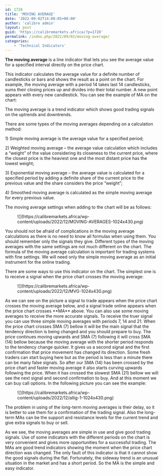 ```yaml
---
id: 1728
title: 'MOVING AVERAGE'
date: '2022-09-02T14:00:05+00:00'
author: 'calibre admin'
layout: post
guid: 'https://calibremarkets.africa/?p=1728'
permalink: /index.php/2022/09/02/moving-average/
categories:
    - 'Technical Indicators'
---
```


**The moving average** is a line indicator that lets you see the average value for a specified interval directly on the price chart.

This indicator calculates the average value for a definite number of candlesticks or bars and shows the result as a point on the chart. For example, the moving average with a period 14 takes last 14 candlesticks, sums their closing prices up and divides into their total number. A new point appears with every new candlestick. You can see the example of MA on the chart:

The moving average is a trend indicator which shows good trading signals on the uptrends and downtrends.

There are some types of the moving averages depending on a calculation method:

1\) Simple moving average is the average value for a specified period;

2\) Weighted moving average – the average value calculation which includes a “weight” of the value considering its closeness to the current price, where the closest price is the heaviest one and the most distant price has the lowest weight;

3\) Exponential moving average – the average value is calculated for a specified period by adding a definite share of the current price to the previous value and the share considers the price “weight”;

4\) Smoothed moving average is calculated as the simple moving average for every previous value.

The moving average settings when adding to the chart will be as follows:

<figure class="wp-block-image size-large">![](https://calibremarkets.africa/wp-content/uploads/2022/12/MOVING-AVERAGES-1024x430.png)</figure>You should not be afraid of complications in the moving average calculations as there is no need to know all formulas when using them. You should remember only the signals they give. Different types of the moving averages with the same settings are not much different on the chart. The formula of the moving average calculation is important for trading systems with fine settings. We will need only the simple moving average as an initial instrument for the online trading.

There are some ways to use this indicator on the chart. The simplest one is to receive a signal when the price chart crosses the moving average:

<figure class="wp-block-image size-large">![](https://calibremarkets.africa/wp-content/uploads/2022/12/MVG-1024x430.png)</figure>As we can see on the picture a signal to trade appears when the price chart crosses the moving average below, and a signal trade online appears when the price chart crosses **MA** above. You can also use some moving averages to receive the more accurate signals. To receive the truer signal you can use three simple moving averages with periods 7, 14 and 21. When the price chart crosses SMA (7) bellow it will be the main signal that the tendency direction is being changed and you should prepare to buy. The price continues moving upwards and SMA (7) following it will cross SMA (14) bellow because the moving average with the shorter period responds to the tendency change quicker. It gives us a second signal and the first confirmation that price movement has changed its direction. Some fresh traders can start buying here but as the period is less than a minute there can be many false signals. So after our SMA (14) has been crossed by the price chart and faster moving average it also starts curving upwards following the price. When it has crossed the slowest SMA (21) bellow we will see the next signal and second confirmation to buy. And at this moment we can buy call options. In the following picture you can see the example:

<figure class="wp-block-image size-large">![](https://calibremarkets.africa/wp-content/uploads/2022/12/allig-1-1024x430.png)</figure>The problem in using of the long-term moving averages is their delay, so it is better to use them for a confirmation of the trading signal. Also the long-term MAs can be the support and resistance levels for the current trend and give extra signals to buy or sell.

As we see, the moving averages are simple in use and give good trading signals. Use of some indicators with the different periods on the chart is very convenient and gives more opportunities for a successful trading. The MAs are good trend indicators showing the moment when the price chart direction was changed. The only fault of this indicator is that it cannot show the good signals during the flat. Fortunately, the sideway trend is an unusual situation in the market and has a short period. So the MA is the simple and easy indicator.